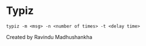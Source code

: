 # Typiz

```
typiz -m <msg> -n <number of times> -t <delay time>
```

Created by Ravindu Madhushankha
